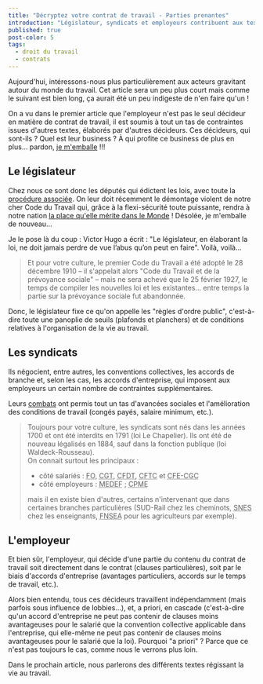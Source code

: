 ```yaml
---
title: "Décryptez votre contrat de travail - Parties prenantes"
introduction: "Législateur, syndicats et employeurs contribuent aux textes régissant le travail"
published: true
post-color: 5
tags:
  - droit du travail
  - contrats
---
```


Aujourd'hui, intéressons-nous plus particulièrement aux acteurs gravitant autour du monde du travail. Cet article sera un peu plus court mais comme le suivant est bien long, ça aurait été un peu indigeste de n'en faire qu'un !

On a vu dans le premier article que l'employeur n'est pas le seul décideur en matière de contrat de travail, il est soumis à tout un tas de contraintes issues d'autres textes, élaborés par d'autres décideurs. Ces décideurs, qui sont-ils ? Quel est leur business ? À qui profite ce business de plus en plus… pardon, [je m'emballe](https://youtu.be/eT-yuFECr7I?t=2m52s) !!! 

## Le législateur

Chez nous ce sont donc les députés qui édictent les lois, avec toute la [procédure associée](https://fr.wikipedia.org/wiki/Processus_l%C3%A9gislatif_en_France). On leur doit récemment le démontage violent de notre cher Code du Travail qui, grâce à la flexi-sécurité toute puissante, rendra à notre nation [la place qu'elle mérite dans le Monde](https://youtu.be/XZn8tFbISpo?t=84) ! Désolée, je m'emballe de nouveau…

Je le pose là du coup : Victor Hugo a écrit : "Le législateur, en élaborant la loi, ne doit jamais perdre de vue l’abus qu’on peut en faire". Voilà, voilà...

> Et pour votre culture, le premier Code du Travail a été adopté le 28 décembre 1910 – il s'appelait alors "Code du Travail et de la prévoyance sociale" – mais ne sera achevé que le 25 février 1927, le temps de compiler les nouvelles loi et les existantes… entre temps la partie sur la prévoyance sociale fut abandonnée.

Donc, le législateur fixe ce qu'on appelle les "règles d'ordre public", c'est-à-dire toute une panoplie de seuils (plafonds et planchers) et de conditions relatives à l'organisation de la vie au travail.

## Les syndicats

Ils négocient, entre autres, les conventions collectives, les accords de branche et, selon les cas, les accords d'entreprise, qui imposent aux employeurs un certain nombre de contraintes supplémentaires.

Leurs [combats](https://youtu.be/Uv7yXbzuTTo) ont permis tout un tas d'avancées sociales et l'amélioration des conditions de travail (congés payés, salaire minimum, etc.).

> Toujours pour votre culture, les syndicats sont nés dans les années 1700 et ont été interdits en 1791 (loi Le Chapelier). Ils ont été de nouveau légalisés en 1884, sauf dans la fonction publique (loi Waldeck-Rousseau).  
> On connait surtout les principaux :
> - côté salariés : <abbr title="Force ouvrière">FO</abbr>, <abbr title="Confédération Générale du Travail">CGT</abbr>, <abbr title="Confédération Française Démocratique du Travail">CFDT</abbr>, <abbr title="Confédération Française des Travailleurs Chrétiens">CFTC</abbr> et <abbr title="Confédération Française de l'Encadrement - Confédération Générale des Cadres">CFE-CGC</abbr> 
> - côté employeurs : <abbr title="Mouvement Des Entreprises de France">MEDEF</abbr> ; <abbr title="Confédération des Petites et Moyennes Entreprises">CPME</abbr> 
> 
> mais il en existe bien d'autres, certains n'intervenant que dans certaines branches particulières (SUD-Rail chez les cheminots, <abbr title="Syndicat National des Enseignants de Second degré">SNES</abbr> chez les enseignants, <abbr title="Fédération Nationale des Syndicats d'Exploitants Agricoles">FNSEA</abbr> pour les agriculteurs par exemple).

## L'employeur

Et bien sûr, l'employeur, qui décide d'une partie du contenu du contrat de travail soit directement dans le contrat (clauses particulières), soit par le biais d'accords d'entreprise (avantages particuliers, accords sur le temps de travail, etc.).

Alors bien entendu, tous ces décideurs travaillent indépendamment (mais parfois sous influence de lobbies…), et, a priori, en cascade (c'est-à-dire qu'un accord d'entreprise ne peut pas contenir de clauses moins avantageuses pour le salarié que la convention collective applicable dans l'entreprise, qui elle-même ne peut pas contenir de clauses moins avantageuses pour le salarié que la loi). Pourquoi "a priori" ? Parce que ce n'est pas toujours le cas, comme nous le verrons plus loin.

Dans le prochain article, nous parlerons des différents textes régissant la vie au travail.